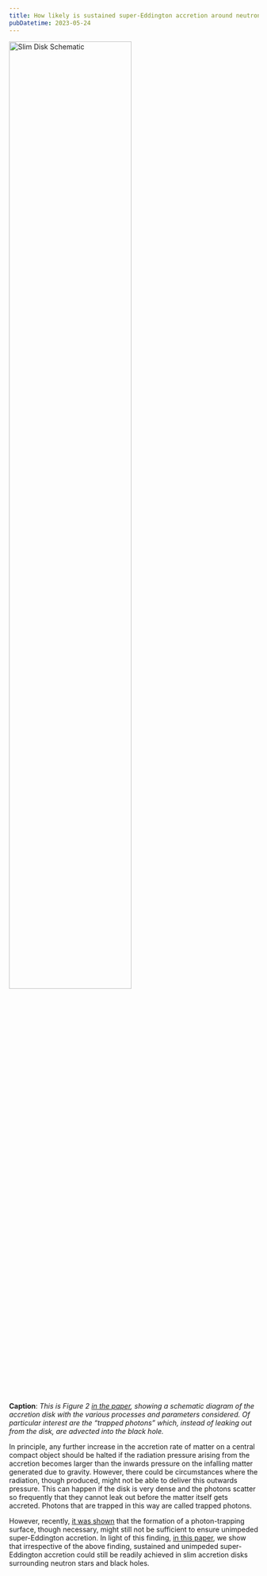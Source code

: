 ```yaml
---
title: How likely is sustained super-Eddington accretion around neutron stars and black holes?
pubDatetime: 2023-05-24
---
```


<img src="/assets/slim-disk-schematic.png" alt="Slim Disk Schematic" class="rounded-xl" width="70%" />

**Caption**: _This is Figure 2 [in the paper](https://doi.org/10.1093/mnras/stad1558), showing a schematic diagram of the accretion disk with the various processes and parameters considered. Of particular interest are the “trapped photons” which, instead of leaking out from the disk, are advected into the black hole._

In principle, any further increase in the accretion rate of matter on a central compact object should be halted if the radiation pressure arising from the accretion becomes larger than the inwards pressure on the infalling matter generated due to gravity. However, there could be circumstances where the radiation, though produced, might not be able to deliver this outwards pressure. This can happen if the disk is very dense and the photons scatter so frequently that they cannot leak out before the matter itself gets accreted. Photons that are trapped in this way are called trapped photons.

However, recently, [it was shown](https://iopscience.iop.org/article/10.3847/1538-4357/ac7b81/meta) that the formation of a photon-trapping surface, though necessary, might still not be sufficient to ensure unimpeded super-Eddington accretion. In light of this finding, [in this paper](https://doi.org/10.1093/mnras/stad1558), we show that irrespective of the above finding, sustained and unimpeded super-Eddington accretion could still be readily achieved in slim accretion disks surrounding neutron stars and black holes.

